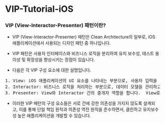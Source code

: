 # VIP-Tutorial-iOS

### VIP (View-Interactor-Presenter) 패턴이란?

- VIP (View-Interactor-Presenter) 패턴은 Clean Architecture의 일부로, iOS 애플리케이션에서 사용되는 디자인 패턴 중 하나입니다. 
- VIP 패턴은 사용자 인터페이스와 비즈니스 로직을 분리하여 유지 보수성, 테스트 용이성 및 확장성을 향상시키는 장점이 있습니다.


- 다음은 각 VIP 구성 요소에 대한 설명입니다.

<pre>1. View: iOS 애플리케이션의 UI 요소를 나타내는 부분으로, 사용자 입력을 수신하고 Presenter로 전달합니다.
2. Interactor: 비즈니스 로직을 처리하는 부분으로, 데이터 모델을 관리하고 Presenter로 결과를 전달합니다.
3. Presenter: View와 Interactor 간의 중개자 역할을 합니다.  View로부터 사용자 입력을 받아 Interactor에 전달하고, Interactor로부터 데이터를 받아 View에 표시합니다. </pre>

- 이러한 VIP 패턴의 구성 요소들은 서로 간에 강한 의존성을 가지지 않도록 설계되고,
이를 통해 단일 책임 원칙과 의존성 역전 원칙을 준수하면서, 클린하고 유지보수성 높은 애플리케이션을 개발할 수 있습니다.

